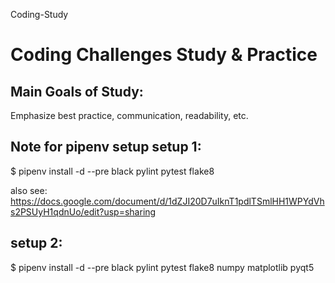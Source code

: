 Coding-Study
# Coding Challenges Study &amp; Practice

## Main Goals of Study:
Emphasize best practice, communication, readability, etc. 

## Note for pipenv setup setup 1: 
$ pipenv install -d --pre black pylint pytest flake8

also see: https://docs.google.com/document/d/1dZJI20D7uIknT1pdlTSmlHH1WPYdVhs2PSUyH1qdnUo/edit?usp=sharing

## setup 2: 
$ pipenv install -d --pre black pylint pytest flake8 numpy matplotlib pyqt5

##
